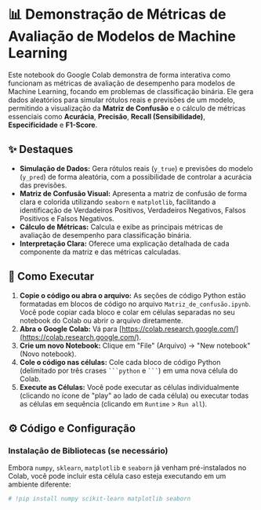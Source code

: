 # 📊 Demonstração de Métricas de Avaliação de Modelos de Machine Learning

Este notebook do Google Colab demonstra de forma interativa como funcionam as métricas de avaliação de desempenho para modelos de Machine Learning, focando em problemas de classificação binária. Ele gera dados aleatórios para simular rótulos reais e previsões de um modelo, permitindo a visualização da **Matriz de Confusão** e o cálculo de métricas essenciais como **Acurácia**, **Precisão**, **Recall (Sensibilidade)**, **Especificidade** e **F1-Score**.

## ✨ Destaques

* **Simulação de Dados:** Gera rótulos reais (`y_true`) e previsões do modelo (`y_pred`) de forma aleatória, com a possibilidade de controlar a acurácia das previsões.
* **Matriz de Confusão Visual:** Apresenta a matriz de confusão de forma clara e colorida utilizando `seaborn` e `matplotlib`, facilitando a identificação de Verdadeiros Positivos, Verdadeiros Negativos, Falsos Positivos e Falsos Negativos.
* **Cálculo de Métricas:** Calcula e exibe as principais métricas de avaliação de desempenho para classificação binária.
* **Interpretação Clara:** Oferece uma explicação detalhada de cada componente da matriz e das métricas calculadas.

## 🚀 Como Executar

1.  **Copie o código ou abra o arquivo:** As seções de código Python estão formatadas em blocos de código no arquivo `Matriz_de_confusão.ipynb`. Você pode copiar cada bloco e colar em células separadas no seu notebook do Colab ou abrir o arquivo diretamente.
2.  **Abra o Google Colab:** Vá para [https://colab.research.google.com/](https://colab.research.google.com/).
3.  **Crie um novo Notebook:** Clique em "File" (Arquivo) -> "New notebook" (Novo notebook).
4.  **Cole o código nas células:** Cole cada bloco de código Python (delimitado por três crases ` ```python ` e ` ``` `) em uma nova célula do Colab.
5.  **Execute as Células:** Você pode executar as células individualmente (clicando no ícone de "play" ao lado de cada célula) ou executar todas as células em sequência (clicando em `Runtime` > `Run all`).

## ⚙️ Código e Configuração

### Instalação de Bibliotecas (se necessário)

Embora `numpy`, `sklearn`, `matplotlib` e `seaborn` já venham pré-instalados no Colab, você pode incluir esta célula caso esteja executando em um ambiente diferente:

```python
# !pip install numpy scikit-learn matplotlib seaborn
